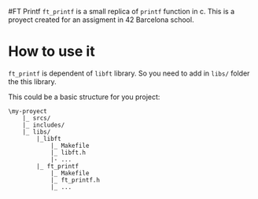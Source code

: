 #FT Printf
`ft_printf` is a small replica of `printf` function in c. This is a proyect created for an assigment in 42 Barcelona school.

# How to use it
`ft_printf` is dependent of `libft` library. So you need to add in `libs/` folder the this library.

This could be a basic structure for you project:

```
\my-proyect
	|_ srcs/
	|_ includes/
	|_ libs/
		|_libft
			|_ Makefile
			|_ libft.h
			|- ...
		|_ ft_printf
			|_ Makefile
			|_ ft_printf.h
			|_ ...

```
